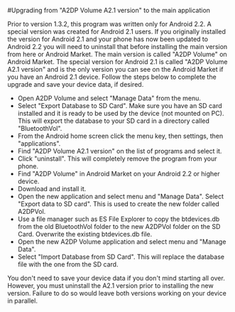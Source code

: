 #Upgrading from "A2DP Volume A2.1 version" to the main application

Prior to version 1.3.2, this program was written only for Android 2.2.  A special version was created for Android 2.1 users.  If you originally installed the version for Android 2.1 and your phone has now been updated to Android 2.2 you will need to uninstall that before installing the main version from here or Android Market.  The main version is called "A2DP Volume" on Android Market.  The special version for Android 2.1 is called "A2DP Volume A2.1 version" and is the only version you can see on the Android Market if you have an Android 2.1 device.  Follow the steps below to complete the upgrade and save your device data, if desired.

  * Open A2DP Volume and select "Manage Data" from the menu.
  * Select "Export Database to SD Card".  Make sure you have an SD card installed and it is ready to be used by the device (not mounted on PC).  This will export the database to your SD card in a directory called "BluetoothVol".
  * From the Android home screen click the menu key, then settings, then "applications".
  * Find "A2DP Volume A2.1 version" on the list of programs and select it.
  * Click "uninstall".  This will completely remove the program from your phone.
  * Find "A2DP Volume" in Android Market on your Android 2.2 or higher device.
  * Download and install it.
  * Open the new application and select menu and "Manage Data".  Select "Export data to SD card".  This is used to create the new folder called A2DPVol.
  * Use a file manager such as ES File Explorer to copy the btdevices.db from the old BluetoothVol folder to the new A2DPVol folder on the SD Card.  Overwrite the existing btdevices.db file.
  * Open the new A2DP Volume application and select menu and "Manage Data".
  * Select "Import Database from SD Card".  This will replace the database file with the one from the SD card.

You don't need to save your device data if you don't mind starting all over.  However, you must uninstall the A2.1 version prior to installing the new version.  Failure to do so would leave both versions working on your device in parallel.